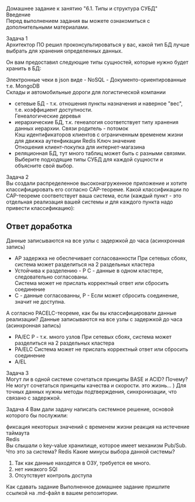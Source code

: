 Домашнее задание к занятию "6.1. Типы и структура СУБД"  
Введение  
Перед выполнением задания вы можете ознакомиться с дополнительными материалами.

Задача 1  
Архитектор ПО решил проконсультироваться у вас, какой тип БД лучше выбрать для хранения определенных данных. 

Он вам предоставил следующие типы сущностей, которые нужно будет хранить в БД:  

Электронные чеки в json виде  - NoSQL - Документо-ориентированные т.е. MongoDB  
Склады и автомобильные дороги для логистической компании  
- сетевые БД - т.к. отношения пункты назначения и наверное "вес", т.е. коэффициент доступности.  
Генеалогические деревья  
- иерархические БД, т.к. генеалогия соответствует типу хранения данных иерархии. Связи родитель - потомок  
Кэш идентификаторов клиентов с ограниченным временем жизни для движка аутенфикации  Redis Ключ значение  
Отношения клиент-покупка для интернет-магазина 
- реляционная БД, тут много таблиц может быть с разными связями.  
Выберите подходящие типы СУБД для каждой сущности и объясните свой выбор.  

Задача 2  
Вы создали распределенное высоконагруженное приложение и хотите классифицировать его согласно CAP-теореме. Какой классификации по CAP-теореме соответствует ваша система, если (каждый пункт - это отдельная реализация вашей системы и для каждого пункта надо привести классификацию):  
## Ответ  доработка
Данные записываются на все узлы с задержкой до часа (асинхронная запись)  
 - AP задержка не обеспечивает согласованности
При сетевых сбоях, система может разделиться на 2 раздельных кластера   
 - Устойчива к разделению - P С - данные в одном кластере, следовательно согласованы.  
 Система может не прислать корректный ответ или сбросить соединение  
  - С - данные согласованны, Р - Если может сбросить соединение, значит не доступна.  

А согласно PACELC-теореме, как бы вы классифицировали данные реализации?
Данные записываются на все узлы с задержкой до часа (асинхронная запись)  
 - PA/ЕC   P - т.к. много узлов
При сетевых сбоях, система может разделиться на 2 раздельных кластера   
 - PA/ELC
 Система может не прислать корректный ответ или сбросить соединение  
  - A/EL



Задача 3  
Могут ли в одной системе сочетаться принципы BASE и ACID? Почему?  
Не могут сочетаться принципы качества и скорости. это жизнь... ) Для точных данных нужны методы подтверждения, синхронизации, что связано с задержкой.

Задача 4
Вам дали задачу написать системное решение, основой которого бы послужили:

фиксация некоторых значений с временем жизни
реакция на истечение таймаута  
Redis   
Вы слышали о key-value хранилище, которое имеет механизм Pub/Sub. Что это за система?  Redis  Какие минусы выбора данной системы?  
1. Так как данные находятся в ОЗУ, требуется ее много.  
2. нет никакого SQl   
3. Отсутствует контроль доступа

Как cдавать задание
Выполненное домашнее задание пришлите ссылкой на .md-файл в вашем репозитории.
